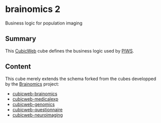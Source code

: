 brainomics 2
============

Business logic for population imaging

Summary
-------

This [CubicWeb](https://www.cubicweb.org) cube defines the business logic
used by [PIWS](https://github.com/neurospin/piws).

Content
-------

This cube merely extends the schema forked from the cubes developped by the
[Brainomics](http://www.brainomics.net) project:
* [cubicweb-brainomics](https://www.cubicweb.org/project/cubicweb-brainomics)
* [cubicweb-medicalexp](https://www.cubicweb.org/project/cubicweb-medicalexp)
* [cubicweb-genomics](https://www.cubicweb.org/project/cubicweb-genomics)
* [cubicweb-questionnaire](https://www.cubicweb.org/project/cubicweb-questionnaire)
* [cubicweb-neuroimaging](https://www.cubicweb.org/project/cubicweb-neuroimaging)
